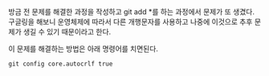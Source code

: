 방금 전 문제를 해결한 과정을 작성하고 git add *를 하는 과정에서 문제가 또 생겼다.<br>
구글링을 해보니 운영체제에 따라서 다른 개행문자를 사용하고 나중에 이것으로 추후 문제가 생길 수 있기 때문이라고 한다.<br>

이 문제를 해결하는 방법은 아래 명령어를 치면된다.<br>
```
git config core.autocrlf true
```